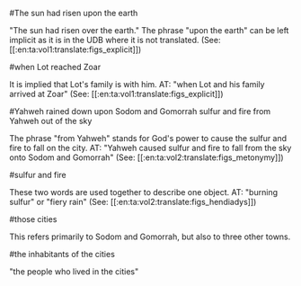 #The sun had risen upon the earth

"The sun had risen over the earth." The phrase "upon the earth" can be left implicit as it is in the UDB where it is not translated. (See: [[:en:ta:vol1:translate:figs_explicit]])

#when Lot reached Zoar

It is implied that Lot's family is with him. AT: "when Lot and his family arrived at Zoar" (See: [[:en:ta:vol1:translate:figs_explicit]])

#Yahweh rained down upon Sodom and Gomorrah sulfur and fire from Yahweh out of the sky

The phrase "from Yahweh" stands for God's power to cause the sulfur and fire to fall on the city. AT: "Yahweh caused sulfur and fire to fall from the sky onto Sodom and Gomorrah" (See: [[:en:ta:vol2:translate:figs_metonymy]])

#sulfur and fire

These two words are used together to describe one object. AT: "burning sulfur" or "fiery rain" (See: [[:en:ta:vol2:translate:figs_hendiadys]])

#those cities

This refers primarily to Sodom and Gomorrah, but also to three other towns.

#the inhabitants of the cities

"the people who lived in the cities"
